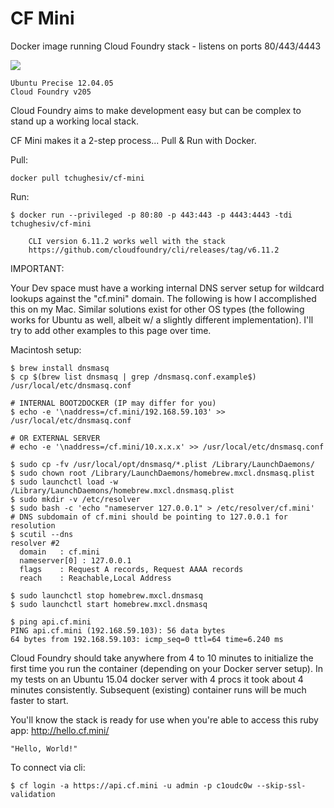 # CF Mini
Docker image running Cloud Foundry stack - listens on ports 80/443/4443

[![](https://badge.imagelayers.io/tchughesiv/cf-mini.svg)](https://imagelayers.io/?images=tchughesiv/cf-mini:latest 'Get your own badge on imagelayers.io')

    Ubuntu Precise 12.04.05
    Cloud Foundry v205

Cloud Foundry aims to make development easy but can be complex to stand up a working local stack.

CF Mini makes it a 2-step process... Pull & Run with Docker.

Pull:
```shell
docker pull tchughesiv/cf-mini
```

Run:
```shell
$ docker run --privileged -p 80:80 -p 443:443 -p 4443:4443 -tdi tchughesiv/cf-mini
```

		CLI version 6.11.2 works well with the stack
		https://github.com/cloudfoundry/cli/releases/tag/v6.11.2

IMPORTANT:

  Your Dev space must have a working internal DNS server setup for wildcard lookups against the "cf.mini" domain.  The following is how I accomplished this on my Mac.  Similar solutions exist for other OS types (the following works for Ubuntu as well, albeit w/ a slightly different implementation). I'll try to add other examples to this page over time.

Macintosh setup:
```shell
$ brew install dnsmasq
$ cp $(brew list dnsmasq | grep /dnsmasq.conf.example$) /usr/local/etc/dnsmasq.conf

# INTERNAL BOOT2DOCKER (IP may differ for you)
$ echo -e '\naddress=/cf.mini/192.168.59.103' >> /usr/local/etc/dnsmasq.conf

# OR EXTERNAL SERVER
# echo -e '\naddress=/cf.mini/10.x.x.x' >> /usr/local/etc/dnsmasq.conf

$ sudo cp -fv /usr/local/opt/dnsmasq/*.plist /Library/LaunchDaemons/
$ sudo chown root /Library/LaunchDaemons/homebrew.mxcl.dnsmasq.plist
$ sudo launchctl load -w /Library/LaunchDaemons/homebrew.mxcl.dnsmasq.plist
$ sudo mkdir -v /etc/resolver
$ sudo bash -c 'echo "nameserver 127.0.0.1" > /etc/resolver/cf.mini'
# DNS subdomain of cf.mini should be pointing to 127.0.0.1 for resolution
$ scutil --dns
resolver #2
  domain   : cf.mini
  nameserver[0] : 127.0.0.1
  flags    : Request A records, Request AAAA records
  reach    : Reachable,Local Address

$ sudo launchctl stop homebrew.mxcl.dnsmasq
$ sudo launchctl start homebrew.mxcl.dnsmasq

$ ping api.cf.mini
PING api.cf.mini (192.168.59.103): 56 data bytes
64 bytes from 192.168.59.103: icmp_seq=0 ttl=64 time=6.240 ms
```

Cloud Foundry should take anywhere from 4 to 10 minutes to initialize the first time you run the container (depending on your Docker server setup).  In my tests on an Ubuntu 15.04 docker server with 4 procs it took about 4 minutes consistently.  Subsequent (existing) container runs will be much faster to start.

  You'll know the stack is ready for use when you're able to access this ruby app:
  http://hello.cf.mini/

    "Hello, World!"

To connect via cli:
```shell
$ cf login -a https://api.cf.mini -u admin -p c1oudc0w --skip-ssl-validation
```
